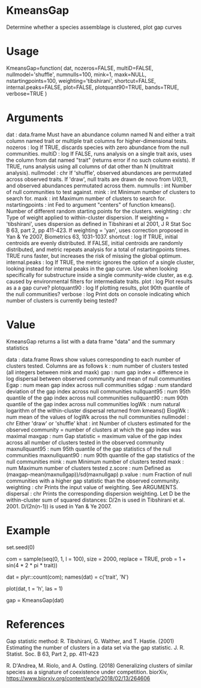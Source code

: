 # KmeansGap
Determine whether a species assemblage is clustered, plot gap curves

# Usage
KmeansGap=function(
					dat,
					nozeros=FALSE,
					multiD=FALSE,
					nullmodel='shuffle',
					numnulls=100,
					mink=1,
					maxk=NULL,
					nstartingpoints=100,
					weighting='tibshirani',
					shortcut=FALSE,
					internal.peaks=FALSE,
					plot=FALSE,
					plotquant90=TRUE,
					bands=TRUE,
					verbose=TRUE
				)

# Arguments
dat 				      : data.frame	Must have an abundance column named N and either a trait column named trait 
										              or multiple trait columns for higher-dimensional tests.
nozeros 			    : log 		    If TRUE, discards species with zero abundance from the null communities.
multiD 			      : log         If FALSE, runs analysis on a single trait axis, uses the column from dat named "trait" (returns error if                                  no such column exists). If TRUE, runs analysis using all columns of dat other than N (multitrait analysis).
nullmodel 		    : chr 			  If 'shuffle', observed abundances are permutated across observed traits. 
                    					  If 'draw', null traits are drawn de novo from U(0,1), and observed abundances permutated across them. 
numnulls 		      : int 			  Number of null communities to test against.
mink 			        : int 			  Minimum number of clusters to search for.
maxk 			        : int 			  Maximum number of clusters to search for.
nstartingpoints 	: int			    Fed to argument "centers" of function kmeans(). Number of different random starting points for the                                        clusters.
weighting 		    : chr 			      Type of weight applied to within-cluster dispersion. 
										              If weighting = 'tibshirani', uses dispersion as defined in Tibshirani et al 2001, J R Stat Soc B 63,                                      part 2, pp 411-423. If weighting = 'yan', uses correction proposed in Yan & Ye 2007, Biometrics 63,                                      1031-1037.
shortcut 		      : log 			  If TRUE, initial centroids are evenly distributed. If FALSE, initial centroids are randomly distributed, 
										              and metric repeats analysis for a total of nstartingpoints times. TRUE runs faster, but increases the                                   risk of missing the global optimum.
internal.peaks 	   : log			  If TRUE, the metric ignores the option of a single cluster, looking instead for internal peaks in the                                      gap curve.	Use when looking specifically for substructure inside a single community-wide cluster, 
										                as e.g. caused by environmental filters for intermediate traits. 
plot 			        : log 			Plot results as a a gap curve?
plotquant90 		  : log 			If plotting results, plot 90th quantile of the null communities?
verbose 			    : log 			Print dots on console indicating which number of clusters is currently being tested?

# Value
KmeansGap returns a list with a data frame "data" and the summary statistics

data				: data.frame	Rows show values corresponding to each number of clusters tested. Columns are as follows
				 						k			: num number of clusters tested (all integers between mink and maxk)
										gap			: num gap index = difference in log dispersal between observed community and mean of null communities
										Egap		: num mean gap index across null communities 
				 						sdgap		: num standard deviation of the gap index across null communities 
										nullquant95	: num 95th quantile of the gap index across null communities
										nullquant90	: num 90th quantile of the gap index across null communities
										logWk		: num natural logarithm of the within-cluster dispersal returned from kmeans()
										ElogWk		: num mean of the values of logWk across the null communities
nullmodel		: chr 			Either 'draw' or 'shuffle'
khat				: int 			Number of clusters estimated for the observed community = number of clusters at which the gap index was maximal
maxgap			: num 			Gap statistic = maximum value of the gap index across all number of clusters tested in the observed community
maxnullquant95	: num 			95th quantile of the gap statistics of the null communities
maxnullquant90	: num			90th quantile of the gap statistics of the null communities
mink				: num 			Minimum number of clusters tested
maxk				: num 			Maximum number of clusters tested
z.score			: num 			Defined as (maxgap-mean(maxnullgap))/sd(maxnullgap)
p.value			: num 			Fraction of null communities with a higher gap statistic than the observed community.
weighting		: chr 			Prints the input value of weighting. See ARGUMENTS.
dispersal		: chr 			Prints the corresponding dispersion weighting. Let D be the within-cluster sum of squared distances:
										D/2n is used in Tibshirani et al. 2001. 
										D/(2n(n-1)) is used in Yan & Ye 2007. 

# Example
set.seed(0)

com = sample(seq(0, 1, l = 100), size = 2000, replace = TRUE, prob = 1 + sin(4 * 2 * pi * trait))

dat = plyr::count(com); names(dat) = c('trait', 'N')

plot(dat, t = 'h', las = 1)

gap = KmeansGap(dat)


# References 
Gap statistic method: R. Tibshirani, G. Walther, and T. Hastie. (2001) Estimating the number of clusters in a data set via the gap statistic. J. R. Statist. Soc. B 63, Part 2, pp. 411-423

R. D'Andrea, M. Riolo, and A. Ostling. (2018) Generalizing clusters of similar species as a signature of coexistence under competition. biorXiv, https://www.biorxiv.org/content/early/2018/02/13/264606 
